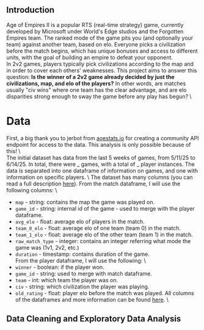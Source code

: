 ## Introduction

Age of Empires II is a popular RTS (real-time strategy) game, currently developed by Microsoft under World's Edge studios and the Forgotten Empires team. The ranked mode of the game pits you (and optionally your team) against another team, based on elo. Everyone picks a civilization before the match begins, which has unique bonuses and access to different units, with the goal of building an empire to defeat your opponent. \
In 2v2 games, players typically pick civilizations according to the map and in order to cover each others' weaknesses. This project aims to answer this question: **Is the winner of a 2v2 game already decided by just the civilizations, map, and elo of the players?** In other words, are matches usually "civ wins" where one team has the clear advantage, and are elo disparities strong enough to sway the game before any play has begun? \

# Data
First, a big thank you to jerbot from [aoestats.io](https://aoestats.io/) for creating a community API endpoint for access to the data. This analysis is only possible because of this! \ \
The initial dataset has data from the last 5 weeks of games, from 5/11/25 to 6/14/25. In total, there were _ games, with a total of _ player instances. The data is separated into one dataframe of information on games, and one with information on specific players. \\
The dataset has many columns (you can read a full description [here](https://aoestats.io/)). From the match dataframe, I will use the following columns: \
- `map` - string: contains the map the game was played on.
- `game_id` - string: internal id of the game - used to merge with the player dataframe.
- `avg_elo` - float: average elo of players in the match.
- `team_0_elo` - float: average elo of one team (team 0) in the match.
- `team_1_elo` - float: average elo of the other team (team 1) in the match.
- `raw_match_type` - integer: contains an integer referring what mode the game was (1v1, 2v2, etc.)
- `duration` - timestamp: contains duration of the game. \
From the player dataframe, I will use the following: \
- `winner` - boolean: if the player won.
- `game_id` - string: used to merge with match dataframe.
- `team` - int: which team the player was on.
- `civ` - string: which civilization the player was playing.
- `old_rating` - float: player elo before the match was played.
All columns of the dataframes and more information can be found [here](https://aoestats.io/api-info/). \

## Data Cleaning and Exploratory Data Analysis
